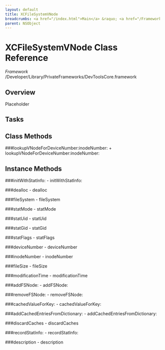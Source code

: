 ```yaml
---
layout: default
title: XCFileSystemVNode
breadcrumbs: <a href="/index.html">Main</a> &raquo; <a href="/Frameworks.html">Framework</a> &raquo; <a href="/Frameworks/DevToolsCore.html">DevToolsCore</a> &raquo; XCFileSystemVNode
parent: NSObject 
---
```

# XCFileSystemVNode Class Reference

*Framework* /Developer/Library/PrivateFrameworks/DevToolsCore.framework

## Overview

Placeholder

## Tasks

## Class Methods

<a name="+lookupVNodeForDeviceNumber:inodeNumber:"></a>
###lookupVNodeForDeviceNumber:inodeNumber:
    + lookupVNodeForDeviceNumber:inodeNumber:

## Instance Methods

<a name="-initWithStatInfo:"></a>
###initWithStatInfo:
    - initWithStatInfo:

<a name="-dealloc"></a>
###dealloc
    - dealloc

<a name="-fileSystem"></a>
###fileSystem
    - fileSystem

<a name="-statMode"></a>
###statMode
    - statMode

<a name="-statUid"></a>
###statUid
    - statUid

<a name="-statGid"></a>
###statGid
    - statGid

<a name="-statFlags"></a>
###statFlags
    - statFlags

<a name="-deviceNumber"></a>
###deviceNumber
    - deviceNumber

<a name="-inodeNumber"></a>
###inodeNumber
    - inodeNumber

<a name="-fileSize"></a>
###fileSize
    - fileSize

<a name="-modificationTime"></a>
###modificationTime
    - modificationTime

<a name="-addFSNode:"></a>
###addFSNode:
    - addFSNode:

<a name="-removeFSNode:"></a>
###removeFSNode:
    - removeFSNode:

<a name="-cachedValueForKey:"></a>
###cachedValueForKey:
    - cachedValueForKey:

<a name="-addCachedEntriesFromDictionary:"></a>
###addCachedEntriesFromDictionary:
    - addCachedEntriesFromDictionary:

<a name="-discardCaches"></a>
###discardCaches
    - discardCaches

<a name="-recordStatInfo:"></a>
###recordStatInfo:
    - recordStatInfo:

<a name="-description"></a>
###description
    - description

